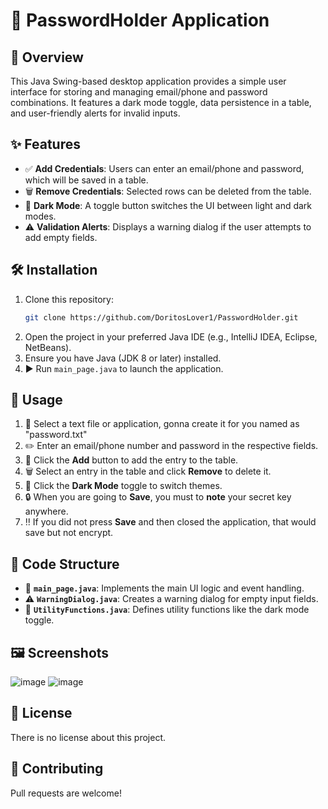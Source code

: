 # 🚀 PasswordHolder Application

## 📌 Overview
This Java Swing-based desktop application provides a simple user interface for storing and managing email/phone and password combinations. It features a dark mode toggle, data persistence in a table, and user-friendly alerts for invalid inputs.

## ✨ Features
- ✅ **Add Credentials**: Users can enter an email/phone and password, which will be saved in a table.
- 🗑️ **Remove Credentials**: Selected rows can be deleted from the table.
- 🌙 **Dark Mode**: A toggle button switches the UI between light and dark modes.
- ⚠️ **Validation Alerts**: Displays a warning dialog if the user attempts to add empty fields.

## 🛠️ Installation
1. Clone this repository:
   ```sh
   git clone https://github.com/DoritosLover1/PasswordHolder.git
   ```
2. Open the project in your preferred Java IDE (e.g., IntelliJ IDEA, Eclipse, NetBeans).
3. Ensure you have Java (JDK 8 or later) installed.
4. ▶️ Run `main_page.java` to launch the application.

## 🎯 Usage
1. 📑 Select a text file or application, gonna create it for you named as "password.txt"
2. ✏️ Enter an email/phone number and password in the respective fields.
3. 💾 Click the **Add** button to add the entry to the table.
4. 🗑️ Select an entry in the table and click **Remove** to delete it.
5. 🌙 Click the **Dark Mode** toggle to switch themes.
6. 🔒 When you are going to **Save**, you must to **note** your secret key anywhere.
7. ‼️ If you did not press **Save** and then closed the application, that would save but not encrypt.

## 📂 Code Structure
- 📜 **`main_page.java`**: Implements the main UI logic and event handling.
- ⚠️ **`WarningDialog.java`**: Creates a warning dialog for empty input fields.
- 🔧 **`UtilityFunctions.java`**: Defines utility functions like the dark mode toggle.

## 🖼️ Screenshots
![image](https://github.com/user-attachments/assets/5122bd0e-0b39-4d53-8104-7d7251e2fe74)
![image](https://github.com/user-attachments/assets/015a2fa5-b623-4cbb-a155-6c7b5f7d25dc)

## 📜 License
There is no license about this project.

## 🤝 Contributing
Pull requests are welcome!
